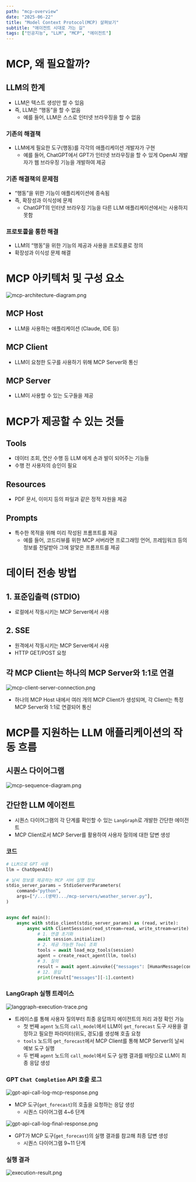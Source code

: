```yaml
---
path: "mcp-overview"
date: "2025-06-22"
title: "Model Context Protocol(MCP) 살펴보기"
subtitle: "에이전트 시대로 가는 길"
tags: ["인공지능", "LLM", "MCP", "에이전트"]
---
```


# MCP, 왜 필요할까?

## LLM의 한계

- LLM은 텍스트 생성만 할 수 있음
- 즉, LLM은 “행동”을 할 수 없음
    - 예를 들어, LLM은 스스로 인터넷 브라우징을 할 수 없음

### 기존의 해결책

- LLM에게 필요한 도구(행동)를 각각의 애플리케이션 개발자가 구현
    - 예를 들어, ChatGPT에서 GPT가 인터넷 브라우징을 할 수 있게 OpenAI 개발자가 웹 브라우징 기능을 개발하여 제공

### 기존 해결책의 문제점

- “행동”을 위한 기능이 애플리케이션에 종속됨
- 즉, 확장성과 이식성에 문제
    - ChatGPT의 인터넷 브라우징 기능을 다른 LLM 애플리케이션에서는 사용하지 못함

### 프로토콜을 통한 해결

- LLM의 “행동”을 위한 기능의 제공과 사용을 프로토콜로 정의
- 확장성과 이식성 문제 해결

# MCP 아키텍처 및 구성 요소

![mcp-architecture-diagram.png](images/mcp-architecture-diagram.png)

## MCP Host

- LLM을 사용하는 애플리케이션 (Claude, IDE 등)

## MCP Client

- LLM이 요청한 도구를 사용하기 위해 MCP Server와 통신

## MCP Server

- LLM이 사용할 수 있는 도구들을 제공

# MCP가 제공할 수 있는 것들

## Tools

- 데이터 조회, 연산 수행 등 LLM 에게 손과 발이 되어주는 기능들
- 수행 전 사용자의 승인이 필요

## Resources

- PDF 문서, 이미지 등의 파일과 같은 정적 자원을 제공

## Prompts

- 특수한 목적을 위해 미리 작성된 프롬프트를 제공
    - 예를 들어, 코드리뷰를 위한 MCP 서버라면 프로그래밍 언어, 프레임워크 등의 정보를 전달받아 그에 알맞은 프롬프트를 제공

# 데이터 전송 방법

## 1. 표준입출력 (STDIO)

- 로컬에서 작동시키는 MCP Server에서 사용

## 2. SSE

- 원격에서 작동시키는 MCP Server에서 사용
- HTTP GET/POST 요청

## 각 MCP Client는 하나의 MCP Server와 1:1로 연결

![mcp-client-server-connection.png](images/mcp-client-server-connection.png)

- 하나의 MCP Host 내에서 여러 개의 MCP Client가 생성되며, 각 Client는 특정 MCP Server와 1:1로 연결되어 통신

# MCP를 지원하는 LLM 애플리케이션의 작동 흐름

## 시퀀스 다이어그램

![mcp-sequence-diagram.png](images/mcp-sequence-diagram.png)

## 간단한 LLM 에이전트

- 시퀀스 다이어그램의 각 단계를 확인할 수 있는 `LangGraph`로 개발한 간단한 에이전트
- MCP Client로서 MCP Server를 활용하여 사용자 질의에 대한 답변 생성

### 코드

```python
# LLM으로 GPT 사용
llm = ChatOpenAI()

# 날씨 정보를 제공하는 MCP 서버 실행 정보
stdio_server_params = StdioServerParameters(
    command="python",
    args=["/...(생략).../mcp-servers/weather_server.py"],
)


async def main():
    async with stdio_client(stdio_server_params) as (read, write):
        async with ClientSession(read_stream=read, write_stream=write) as session:
            # 1. 연결 초기화
            await session.initialize()
            # 2. 제공 가능한 Tool 조회
            tools = await load_mcp_tools(session)
            agent = create_react_agent(llm, tools)
            # 3. 질의
            result = await agent.ainvoke({"messages": [HumanMessage(content="뉴욕의 현재 날씨는?")]})
            # 12. 응답
            print(result["messages"][-1].content)
```

### LangGraph 실행 트레이스

![langgraph-execution-trace.png](images/langgraph-execution-trace.png)

- 트레이스를 통해 사용자 질의부터 최종 응답까지 에이전트의 처리 과정 확인 가능
  - 첫 번째 `agent` 노드의 `call_model`에서 LLM이 `get_forecast` 도구 사용을 결정하고 필요한 파라미터(위도, 경도)를 생성해 호출 요청
  - `tools` 노드의 `get_forecast`에서 MCP Client를 통해 MCP Server의 날씨 예보 도구 실행
  - 두 번째 `agent` 노드의 `call_model`에서 도구 실행 결과를 바탕으로 LLM이 최종 응답 생성

### GPT `Chat Completion` API 호출 로그

![gpt-api-call-log-mcp-response.png](images/gpt-api-call-log-mcp-response.png)

- MCP 도구(`get_forecast`)의 호출을 요청하는 응답 생성
  - 시퀀스 다이어그램 4~6 단계

![gpt-api-call-log-final-response.png](images/gpt-api-call-log-final-response.png)

- GPT가 MCP 도구(`get_forecast`)의 실행 결과를 참고해 최종 답변 생성
  - 시퀀스 다이어그램 9~11 단계

### 실행 결과

![execution-result.png](images/execution-result.png)
